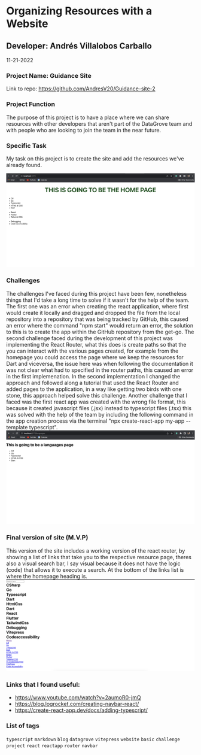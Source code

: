# Organizing Resources with a Website
## Developer: Andrés Villalobos Carballo
11-21-2022


### Project Name: Guidance Site
Link to repo: https://github.com/AndresV20/Guidance-site-2 


### Project Function
The purpose of this project is to have a place where we can share resources with other developers that aren't part of the DataGrove team and with people who are looking to join the team in the near future. 


### Specific Task
My task on this project is to create the site and add the resources we've already found.

![Progress image one](https://raw.githubusercontent.com/datagrovecr/andresWork/main/homepage.png )
### Challenges
The challenges I've faced during this project have been few, nonetheless things that I'd take a long time to solve if it wasn't for the help of the team. The first one was an error when creating the react application, where first  would create it locally and dragged and dropped the file from the local repository into a repository that was being tracked by GitHub, this caused an error where the command "npm start" would return an error, the solution to this is to create the app within the GitHub repository from the get-go. The second challenge faced during the development of this project was implementing the React Router, what this does is create paths so that the you can interact with the various pages created, for example from the homepage you could access the page where we keep the resources for Dart and viceversa, the issue here was when following the documentation it was not clear what had to specified in the router paths, this caused an error in the first implemenation. In the second implementation I changed the approach and followed along a tutorial that used the React Router and added pages to the application, in a way like getting two birds with one stone, this approach helped solve this challenge. Another challenge that I faced was the first react app was created with the wrong file format, this because it created javascript files (.jsx) instead to typescript files (.tsx) this was solved with the help of the team by including the following command in the app creation process via the terminal "npx create-react-app my-app --template typescript".
![Progress image two](https://raw.githubusercontent.com/datagrovecr/andresWork/main/languagesv1.png)

### Final version of site (M.V.P)
This version of the site includes a working version of the react router, by showing a list of links that take you to the respective resource page, theres also a visual search bar, I say visual because it does not have the logic (code) that allows it to execute a search. At the bottom of the links list is where the homepage heading is.
![Final version of the site](https://raw.githubusercontent.com/datagrovecr/andresWork/main/Screenshot%202022-11-28%20at%205.55.02%20PM.png)



### Links that I found useful: 
- https://www.youtube.com/watch?v=2aumoR0-jmQ 
- https://blog.logrocket.com/creating-navbar-react/
- https://create-react-app.dev/docs/adding-typescript/

### List of tags

`typescript` `markdown` `blog` `datagrove` `vitepress` `website` `basic` `challenge` `project` `react` `reactapp` `router` `navbar`

[//]: <> (November 28, 2022)
